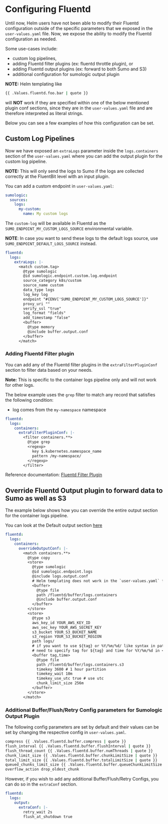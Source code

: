 # Configuring Fluentd

Until now, Helm users have not been able to modify their Fluentd configuration
outside of the specific parameters that we exposed in the `user-values.yaml` file.
Now, we expose the ability to modify the Fluentd configuration as needed.

Some use-cases include:

- custom log pipelines,
- adding Fluentd filter plugins (ex: fluentd throttle plugin), or
- adding Fluentd output plugins (ex: forward to both Sumo and S3)
- additional configuration for sumologic output plugin

**NOTE:** Helm templating like

```bash
{{ .Values.fluentd.foo.bar | quote }}
```

will **NOT** work if they are specified within one of the below mentioned plugin
conf sections, since they are in the `user-values.yaml` file and are therefore
interpreted as literal strings.

Below you can see a few examples of how this configuration can be set.

## Custom Log Pipelines

Now we have exposed an `extraLogs` parameter inside the `logs.containers` section
of the `user-values.yaml` where you can add the output plugin for the custom log pipeline.

**NOTE:** This will only send the logs to Sumo if the logs are collected correctly
at the FluentBit level with an input plugin.

You can add a custom endpoint in `user-values.yaml`:

```yaml
sumologic:
  sources:
    logs:
      my-custom:
        name: My custom logs
```

The `custom-log` will be available in Fluentd as the
`SUMO_ENDPOINT_MY_CUSTOM_LOGS_SOURCE` environmental variable.

**NOTE**: In case you want to send these logs to the default logs source,
use `SUMO_ENDPOINT_DEFAULT_LOGS_SOURCE` instead.

```yaml
fluentd:
  logs:
    extraLogs: |-
      <match custom.tag>
        @type sumologic
        @id sumologic.endpoint.custom.log.endpoint
        source_category k8s/custom
        source_name custom
        data_type logs
        log_key log
        endpoint "#{ENV['SUMO_ENDPOINT_MY_CUSTOM_LOGS_SOURCE']}"
        proxy_uri ""
        verify_ssl "true"
        log_format "fields"
        add_timestamp "false"
        <buffer>
          @type memory
          @include buffer.output.conf
        </buffer>
      </match>
```

### Adding Fluentd Filter plugin

You can add any of the Fluentd filter plugins in the `extraFilterPluginConf` section to filter data based on your needs.

**Note:** This is specific to the container logs pipeline only and will not work for other logs.

The below example uses the `grep` filter to match any record that satisfies the following condition:

- log comes from the `my-namespace` namespace

```yaml
fluentd:
  logs:
    containers:
      extraFilterPluginConf: |-
        <filter containers.**>
          @type grep
          <regexp>
            key $.kubernetes.namespace_name
            pattern /my-namespace/
          </regexp>
        </filter>
```

Reference documentation: [Fluentd Filter Plugin](https://docs.fluentd.org/filter)

## Override Fluentd Output plugin to forward data to Sumo as well as S3

The example below shows how you can override the entire output section for the container logs pipeline.

You can look at the Default output section [here](https://github.com/SumoLogic/sumologic-kubernetes-collection/blob/dc0ee4b26eddaf5eabbb2f5478421ea020d055fb/deploy/helm/sumologic/conf/logs/logs.source.containers.conf#L75)

```yaml
fluentd:
  logs:
    containers:
      overrideOutputConf: |-
        <match containers.**>
          @type copy
          <store>
            @type sumologic
            @id sumologic.endpoint.logs
            @include logs.output.conf
            # Helm templating does not work in the `user-values.yaml` file so, you will *NOT* have an option to choose the file/memory buffer configs based on the fluentd.buffer.type value and will have to write them explicitly.
            <buffer>
              @type file
              path /fluentd/buffer/logs.containers
              @include buffer.output.conf
            </buffer>
          </store>
          <store>
            @type s3
            aws_key_id YOUR_AWS_KEY_ID
            aws_sec_key YOUR_AWS_SECRET_KEY
            s3_bucket YOUR_S3_BUCKET_NAME
            s3_region YOUR_S3_BUCKET_REGION
            path logs/
            # if you want to use ${tag} or %Y/%m/%d/ like syntax in path / s3_object_key_format,
            # need to specify tag for ${tag} and time for %Y/%m/%d in <buffer> argument.
            <buffer tag,time>
              @type file
              path /fluentd/buffer/logs.containers.s3
              timekey 3600 # 1 hour partition
              timekey_wait 10m
              timekey_use_utc true # use utc
              chunk_limit_size 256m
            </buffer>
          </store>
        </match>
```

### Additional Buffer/Flush/Retry Config parameters for Sumologic Output Plugin

The following config parameters are set by default and their values can be set
by changing the respective config in `user-values.yaml`.

```bash
compress {{ .Values.fluentd.buffer.compress | quote }}
flush_interval {{ .Values.fluentd.buffer.flushInterval | quote }}
flush_thread_count {{ .Values.fluentd.buffer.numThreads | quote }}
chunk_limit_size {{ .Values.fluentd.buffer.chunkLimitSize | quote }}
total_limit_size {{ .Values.fluentd.buffer.totalLimitSize | quote }}
queued_chunks_limit_size {{ .Values.fluentd.buffer.queueChunkLimitSize | quote }}
overflow_action drop_oldest_chunk
```

However, if you wish to add any additional Buffer/Flush/Retry Configs, you can
do so in the `extraConf` section.

```yaml
fluentd:
  logs:
    output:
      extraConf: |-
        retry_wait 2s
        flush_at_shutdown true
```
